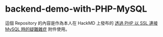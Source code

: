 # backend-demo-with-PHP-MySQL
這個 Repository 的內容是作為本人在 HackMD 上發布的 [透過 PHP 以 SSL 連接 MySQL 時的疑難雜症](https://hackmd.io/@MrXP/SJ9GECCC5) 附件使用。
